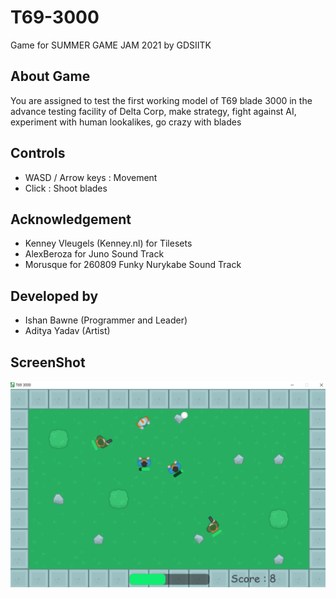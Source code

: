 # T69-3000
Game for SUMMER GAME JAM 2021 by GDSIITK

## About Game
You are assigned to test the first working model of T69 blade 3000 in the advance testing facility of Delta Corp, make strategy, fight against AI, experiment with human lookalikes, go crazy with blades

## Controls
* WASD / Arrow keys : Movement
* Click : Shoot blades

## Acknowledgement
* Kenney Vleugels (Kenney.nl) for Tilesets
* AlexBeroza for Juno Sound Track
* Morusque for 260809 Funky Nurykabe Sound Track

## Developed by
* Ishan Bawne (Programmer and Leader)
* Aditya Yadav (Artist)

## ScreenShot
![Game Screenshot](./ScreenShots/inGame.png)
